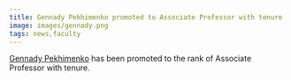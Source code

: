 ```yaml
---
title: Gennady Pekhimenko promoted to Associate Professor with tenure
image: images/gennady.png
tags: news,faculty
---
```

[Gennady Pekhimenko](https://www.cs.toronto.edu/~pekhimenko) has been promoted to the rank of Associate Professor with tenure. 
